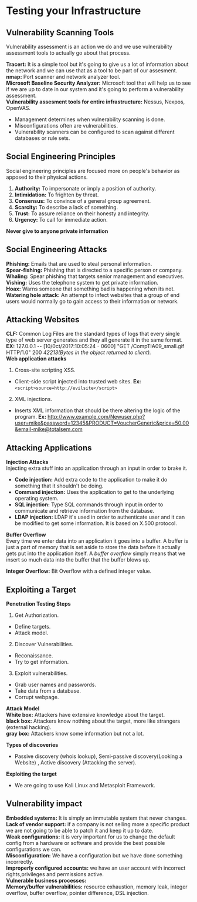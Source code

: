 # Testing your Infrastructure
## Vulnerability Scanning Tools 
Vulnerability assessment is an action we do and we use vulnerability assessment tools to actually go about that process.  

**Tracert:** It is a simple tool but it's going to give us a lot of information about the network and we can use that as a tool to be part of our assesment.  
**nmap:** Port scanner and network analyzer tool.  
**Microsoft Baseline Security Analyzer:** Microsoft tool that will help us to see if we are up to date in our system and it's going to perform a vulnerability assessment.  
**Vulnerability assesment tools for entire infrastructure:** Nessus, Nexpos, OpenVAS.
* Management determines when vulnerability scanning is done.  
* Misconfigurations often are vulnerabilities.  
* Vulnerability scanners can be configured to scan against different databases or rule sets.  

## Social Engineering Principles 
Social engineering principles are focused more on people's behavior as apposed to their physical actions.  
1. **Authority:** To impersonate or imply a position of authority.  
2. **Intimidation:** To frighten by threat.  
3. **Consensus:** To convince of a general group agreement.  
4. **Scarcity:** To describe a lack of something.  
5. **Trust:** To assure reliance on their honesty and integrity.  
6. **Urgency:** To call for immediate action.  

**Never give to anyone private information**  

## Social Engineering Attacks 
**Phishing:** Emails that are used to steal personal information.  
**Spear-fishing:** Phishing that is directed to a specific person or company.  
**Whaling:** Spear phishing that targets senior management and executives.  
**Vishing:** Uses the telephone system to get private information.  
**Hoax:** Warns someone that something bad is happening when its not.  
**Watering hole attack:** An attempt to infect websites that a group of end users would normally go to gain access to their information or network.  

## Attacking Websites
**CLF:** Common Log Files are the standard types of logs that every single type of web server generates and they all generate it in the same format.  
**EX:** 127.0.0.1 -- [10/0ct/2017:10:05:24 - 0600] "GET /CompTIA09_small.gif HTTP/1.0" 200 *42213(Bytes in the object returned to client).*  
**Web application attacks**  
1. Cross-site scripting XSS.  
 * Client-side script injected into trusted web sites. **Ex:** `<script>source=http://evilsite</script>`
2. XML injections.  
 * Inserts XML information that should be there altering the logic of the program.
 **Ex:** http://www.example.com/Newuser.php?user=mike&password=12345&PRODUCT=VoucherGeneric&price=50.00&email-mike@totalsem.com  

## Attacking Applications
**Injection Attacks**  
Injecting extra stuff into an application through an input in order to brake it.  
* **Code injection:** Add extra code to the application to make it do something that it shouldn't be doing.  
* **Command injection:** Uses the application to get to the underlying operating system.  
* **SQL injection:** Type SQL commands through input in order to communicate and retrieve information from the database.  
* **LDAP injection:** LDAP it's used in order to authenticate user and it can be modified to get some information. It is based on X.500 protocol.  

**Buffer Overflow**  
Every time we enter data into an application it goes into a buffer. A buffer is just a part of memory that is set aside to store the data before it actually gets put into the application itself. A *buffer overflow* simply means that we insert so much data into the buffer that the buffer blows up.  

**Integer Overflow:** Bit Overflow with a defined integer value.  

## Exploiting a Target 
**Penetration Testing Steps**  
1. Get Authorization.
  * Define targets.
  * Attack model.
2. Discover Vulnerabilities.
  * Reconaissance.
  * Try to get information.
3. Exploit vulnerabilities.
  * Grab user names and passwords.
  * Take data from a database.
  * Corrupt webpage. 
  
**Attack Model**  
**White box:** Attackers have extensive knowledge about the target.  
**black box:** Attackers know nothing about the target, more like strangers (external hacking).  
**gray box:** Attackers know some information but not a lot.  
  
**Types of discoveries**
* Passive discovery (whois lookup), Semi-passive discovery(Looking a Website) , Active discovery (Attacking the server).  

**Exploiting the target**  
* We are going to use Kali Linux and Metasploit Framework.  

## Vulnerability impact 
**Embedded systems:** It is simply an immutable system that never changes.  
**Lack of vendor support:** if a company is not selling more a specific product we are not going to be able to patch it and keep it up to date.  
**Weak configurations:** it is very important for us to change the default config from a hardware or software and provide the best possible configurations we can.  
**Misconfiguration:** We have a configuration but we have done something incorrectly.  
**Improperly configured accounts:** we have an user account with incorrect rights,privileges and permissions active.  
**Vulnerable business processes:**  
**Memory/buffer vulnerabilities:** resource exhaustion, memory leak, integer overflow, buffer overflow, pointer difference, DSL injection.  

